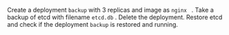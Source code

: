 Create a deployment ```backup``` with 3 replicas and image as ```nginx ``` . Take a backup of etcd with filename ``` etcd.db ``` . Delete the deployment. Restore etcd and check if the deployment ```backup``` is restored and running.